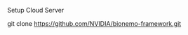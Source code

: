 Setup Cloud Server


git clone https://github.com/NVIDIA/bionemo-framework.git                        
